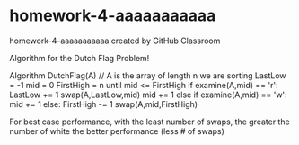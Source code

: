 # homework-4-aaaaaaaaaaa
homework-4-aaaaaaaaaaa created by GitHub Classroom

Algorithm for the Dutch Flag Problem!

Algorithm DutchFlag(A)
// A is the array of length n we are sorting
LastLow = -1
mid = 0
FirstHigh = n
until mid <= FirstHigh
    if examine(A,mid) == 'r':
        LastLow += 1
        swap(A,LastLow,mid)
        mid += 1
    else if examine(A,mid) == 'w':
        mid += 1
    else:
        FirstHigh -= 1
        swap(A,mid,FirstHigh)

For best case performance, with the least number of swaps, the greater the number of white the better performance (less # of swaps)
